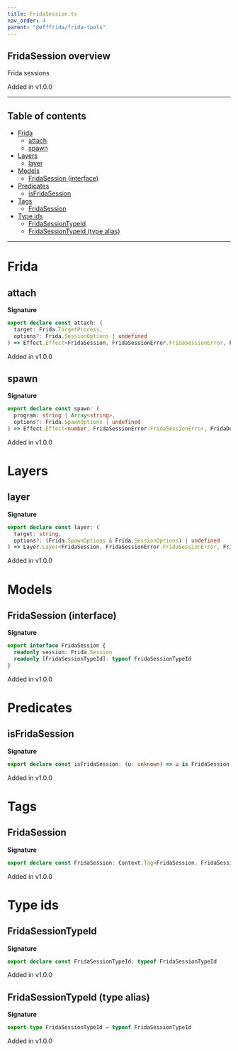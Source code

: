 ```yaml
---
title: FridaSession.ts
nav_order: 4
parent: "@efffrida/frida-tools"
---
```


## FridaSession overview

Frida sessions

Added in v1.0.0

---

<h2 class="text-delta">Table of contents</h2>

- [Frida](#frida)
  - [attach](#attach)
  - [spawn](#spawn)
- [Layers](#layers)
  - [layer](#layer)
- [Models](#models)
  - [FridaSession (interface)](#fridasession-interface)
- [Predicates](#predicates)
  - [isFridaSession](#isfridasession)
- [Tags](#tags)
  - [FridaSession](#fridasession)
- [Type ids](#type-ids)
  - [FridaSessionTypeId](#fridasessiontypeid)
  - [FridaSessionTypeId (type alias)](#fridasessiontypeid-type-alias)

---

# Frida

## attach

**Signature**

```ts
export declare const attach: (
  target: Frida.TargetProcess,
  options?: Frida.SessionOptions | undefined
) => Effect.Effect<FridaSession, FridaSessionError.FridaSessionError, FridaDevice.FridaDevice | Scope.Scope>
```

Added in v1.0.0

## spawn

**Signature**

```ts
export declare const spawn: (
  program: string | Array<string>,
  options?: Frida.SpawnOptions | undefined
) => Effect.Effect<number, FridaSessionError.FridaSessionError, FridaDevice.FridaDevice | Scope.Scope>
```

Added in v1.0.0

# Layers

## layer

**Signature**

```ts
export declare const layer: (
  target: string,
  options?: (Frida.SpawnOptions & Frida.SessionOptions) | undefined
) => Layer.Layer<FridaSession, FridaSessionError.FridaSessionError, FridaDevice.FridaDevice>
```

Added in v1.0.0

# Models

## FridaSession (interface)

**Signature**

```ts
export interface FridaSession {
  readonly session: Frida.Session
  readonly [FridaSessionTypeId]: typeof FridaSessionTypeId
}
```

Added in v1.0.0

# Predicates

## isFridaSession

**Signature**

```ts
export declare const isFridaSession: (u: unknown) => u is FridaSession
```

Added in v1.0.0

# Tags

## FridaSession

**Signature**

```ts
export declare const FridaSession: Context.Tag<FridaSession, FridaSession>
```

Added in v1.0.0

# Type ids

## FridaSessionTypeId

**Signature**

```ts
export declare const FridaSessionTypeId: typeof FridaSessionTypeId
```

Added in v1.0.0

## FridaSessionTypeId (type alias)

**Signature**

```ts
export type FridaSessionTypeId = typeof FridaSessionTypeId
```

Added in v1.0.0
